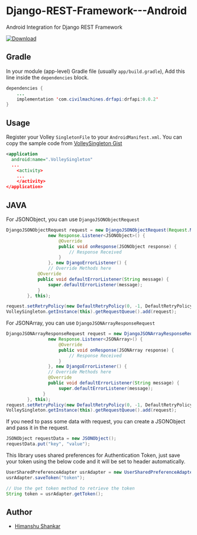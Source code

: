 # Django-REST-Framework---Android

Android Integration for Django REST Framework

[ ![Download](https://api.bintray.com/packages/civilmachines/Django-REST-Framework/DRFAPI/images/download.svg?version=0.0.2) ](https://bintray.com/civilmachines/Django-REST-Framework/DRFAPI/0.0.2/link)

## Gradle

In your module (app-level) Gradle file (usually `app/build.gradle`), Add this
line inside the `dependencies` block.

```java
dependencies {
    ...
    implementation 'com.civilmachines.drfapi:drfapi:0.0.2'
}
```

## Usage

Register your Volley `SingletonFile` to your `AndroidManifest.xml`. You can copy
the sample code from
[VolleySingleton Gist](https://gist.github.com/iamvivekkaushik/b0608ff18902696051856c41f3e7e332)

```xml
<application
  android:name=".VolleySingleton"
  ...
    <activity>
    ...
    </activity>
</application>
```

## JAVA

For JSONObject, you can use `DjangoJSONObjectRequest`

```java
DjangoJSONObjectRequest request = new DjangoJSONObjectRequest(Request.Method.POST, "url", requestData,
                new Response.Listener<JSONObject>() {
                    @Override
                    public void onResponse(JSONObject response) {
                        // Response Received
                    }
                }, new DjangoErrorListener() {
                // Override Methods here
            @Override
            public void defaultErrorListener(String message) {
                super.defaultErrorListener(message);
            }
        }, this);

request.setRetryPolicy(new DefaultRetryPolicy(0, -1, DefaultRetryPolicy.DEFAULT_BACKOFF_MULT));
VolleySingleton.getInstance(this).getRequestQueue().add(request);
```

For JSONArray, you can use `DjangoJSONArrayResponseRequest`

```java
DjangoJSONArrayResponseRequest request = new DjangoJSONArrayResponseRequest(Request.Method.GET, "url", null,
                new Response.Listener<JSONArray>() {
                    @Override
                    public void onResponse(JSONArray response) {
                        // Response Received
                    }
                }, new DjangoErrorListener() {
                // Override Methods here
                @Override
                public void defaultErrorListener(String message) {
                    super.defaultErrorListener(message);
              }
        }, this);
request.setRetryPolicy(new DefaultRetryPolicy(0, -1, DefaultRetryPolicy.DEFAULT_BACKOFF_MULT));
VolleySingleton.getInstance(this).getRequestQueue().add(request);
```

If you need to pass some data with request, you can create a JSONObject and pass
it in the request.

```java
JSONObject requestData = new JSONObject();
requestData.put("key", "value");
```

This library uses shared preferences for Authentication Token, just save your
token using the below code and it will be set to header automatically.

```java
UserSharedPreferenceAdapter usrAdapter = new UserSharedPreferenceAdapter(this);
usrAdapter.saveToken("token");

// Use the get token method to retrieve the token
String token = usrAdapter.getToken();
```

## Author

- [Himanshu Shankar](https://himanshus.com)
